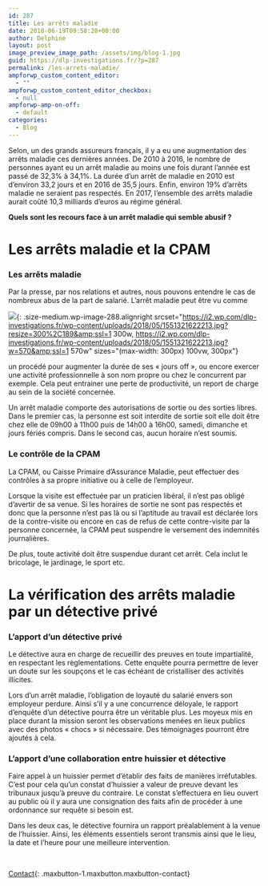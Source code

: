 ```yaml
---
id: 287
title: Les arrêts maladie
date: 2018-06-19T09:58:28+00:00
author: Delphine
layout: post
image_preview_image_path: /assets/img/blog-1.jpg
guid: https://dlp-investigations.fr/?p=287
permalink: /les-arrets-maladie/
ampforwp_custom_content_editor:
  - ""
ampforwp_custom_content_editor_checkbox:
  - null
ampforwp-amp-on-off:
  - default
categories:
  - Blog
---
```


Selon, un des grands assureurs fran&ccedil;ais, il y a eu une augmentation des arr&ecirc;ts maladie ces derni&egrave;res ann&eacute;es. De 2010 &agrave; 2016, le nombre de personnes ayant eu un arr&ecirc;t maladie au moins une fois durant l’ann&eacute;e est pass&eacute; de 32,3% &agrave; 34,1%. La dur&eacute;e d’un arr&ecirc;t de maladie en 2010 est d’environ 33,2 jours et en 2016 de 35,5 jours. Enfin, environ 19% d’arr&ecirc;ts maladie ne seraient pas respect&eacute;s. En 2017, l’ensemble des arr&ecirc;ts maladie aurait co&ucirc;t&eacute; 10,3 milliards d’euros au r&eacute;gime g&eacute;n&eacute;ral.

**Quels sont les recours face &agrave; un arr&ecirc;t maladie qui semble abusif ?**

# Les arr&ecirc;ts maladie et la CPAM

### Les arr&ecirc;ts maladie

Par la presse, par nos relations et autres, nous pouvons entendre le cas de nombreux abus de la part de salari&eacute;. L’arr&ecirc;t maladie peut &ecirc;tre vu comme

![](https://i2.wp.com/dlp-investigations.fr/wp-content/uploads/2018/05/1551321622213.jpg?resize=300%2C189&amp;ssl=1){: .size-medium.wp-image-288.alignright srcset="https://i2.wp.com/dlp-investigations.fr/wp-content/uploads/2018/05/1551321622213.jpg?resize=300%2C189&amp;ssl=1 300w, https://i2.wp.com/dlp-investigations.fr/wp-content/uploads/2018/05/1551321622213.jpg?w=570&amp;ssl=1 570w" sizes="(max-width: 300px) 100vw, 300px"}

un proc&eacute;d&eacute; pour augmenter la dur&eacute;e de ses &laquo; jours off &raquo;, ou encore exercer une activit&eacute; professionnelle &agrave; son nom propre ou chez le concurrent par exemple. Cela peut entrainer une perte de productivit&eacute;, un report de charge au sein de la soci&eacute;t&eacute; concern&eacute;e.

Un arr&ecirc;t maladie comporte des autorisations de sortie ou des sorties libres. Dans le premier cas, la personne est soit interdite de sortie soit elle doit &ecirc;tre chez elle de 09h00 &agrave; 11h00 puis de 14h00 &agrave; 16h00, samedi, dimanche et jours f&eacute;ri&eacute;s compris. Dans le second cas, aucun horaire n’est soumis.

### Le contr&ocirc;le de la CPAM

La CPAM, ou Caisse Primaire d’Assurance Maladie, peut effectuer des contr&ocirc;les &agrave; sa propre initiative ou &agrave; celle de l’employeur.

Lorsque la visite est effectu&eacute;e par un praticien lib&eacute;ral, il n’est pas oblig&eacute; d’avertir de sa venue. Si les horaires de sortie ne sont pas respect&eacute;s et donc que la personne n’est pas l&agrave; ou si l’aptitude au travail est d&eacute;clar&eacute;e lors de la contre-visite ou encore en cas de refus de cette contre-visite par la personne concern&eacute;e, la CPAM peut suspendre le versement des indemnit&eacute;s journali&egrave;res.

De plus, toute activit&eacute; doit &ecirc;tre suspendue durant cet arr&ecirc;t. Cela inclut le bricolage, le jardinage, le sport etc.

# La v&eacute;rification des arr&ecirc;ts maladie par un d&eacute;tective priv&eacute;

### L’apport d’un d&eacute;tective priv&eacute;

Le d&eacute;tective aura en charge de recueillir des preuves en toute impartialit&eacute;, en respectant les r&egrave;glementations. Cette enqu&ecirc;te pourra permettre de lever un doute sur les soup&ccedil;ons et le cas &eacute;ch&eacute;ant de cristalliser des activit&eacute;s illicites.

Lors d’un arr&ecirc;t maladie, l’obligation de loyaut&eacute; du salari&eacute; envers son employeur perdure. Ainsi s’il y a une concurrence d&eacute;loyale, le rapport d’enqu&ecirc;te d’un d&eacute;tective pourra &ecirc;tre un v&eacute;ritable plus. Les moyeux mis en place durant la mission seront les observations men&eacute;es en lieux publics avec des photos &laquo; chocs &raquo; si n&eacute;cessaire. Des t&eacute;moignages pourront &ecirc;tre ajout&eacute;s &agrave; cela.

### L’apport d’une collaboration entre huissier et d&eacute;tective

Faire appel &agrave; un huissier permet d’&eacute;tablir des faits de mani&egrave;res irr&eacute;futables. C’est pour cela qu’un constat d’huissier a valeur de preuve devant les tribunaux jusqu’&agrave; preuve du contraire. Le constat s’effectuera en lieu ouvert au public o&ugrave; il y aura une consignation des faits afin de proc&eacute;der &agrave; une ordonnance sur requ&ecirc;te si besoin est.

Dans les deux cas, le d&eacute;tective fournira un rapport pr&eacute;alablement &agrave; la venue de l’huissier. Ainsi, les &eacute;l&eacute;ments essentiels seront transmis ainsi que le lieu, la date et l’heure pour une meilleure intervention.

&nbsp;

[Contact](https://dlp-investigations.fr/contact/ "Contact"){: .maxbutton-1.maxbutton.maxbutton-contact}